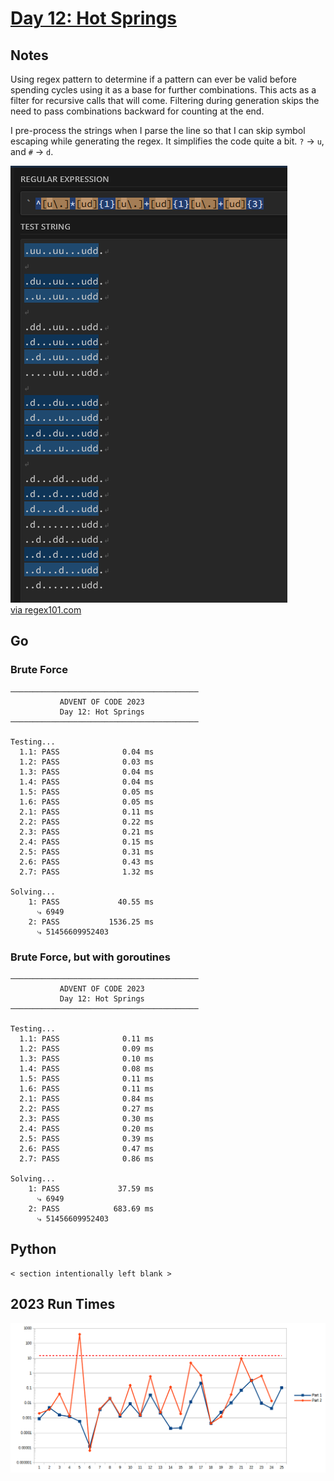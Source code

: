 # [Day 12: Hot Springs](https://adventofcode.com/2023/day/12)

<!-- These are helper text to make formatting the yearly readme consistent and easier...

[Day 12: Hot Springs][rm12]
[Go][go12]
[Python][py12]

[rm12]: 12-hotSprings/README.md
[go12]: 12-hotSprings/go
[py12]: 12-hotSprings/py

-->

## Notes

Using regex pattern to determine if a pattern can ever be valid before spending cycles using it as a base for further combinations. This acts as a filter for recursive calls that will come. Filtering during generation skips the need to pass combinations backward for counting at the end.

I pre-process the strings when I parse the line so that I can skip symbol escaping while generating the regex. It simplifies the code quite a bit. `?` -> `u`, and `#` -> `d`.

![regex design](image.png)  
[via regex101.com](https://regex101.com/r/5AQR1s/2)

## Go

### Brute Force

```text
──────────────────────────────────────────
           ADVENT OF CODE 2023
           Day 12: Hot Springs
──────────────────────────────────────────

Testing...
  1.1: PASS              0.04 ms
  1.2: PASS              0.03 ms
  1.3: PASS              0.04 ms
  1.4: PASS              0.04 ms
  1.5: PASS              0.05 ms
  1.6: PASS              0.05 ms
  2.1: PASS              0.11 ms
  2.2: PASS              0.22 ms
  2.3: PASS              0.21 ms
  2.4: PASS              0.15 ms
  2.5: PASS              0.31 ms
  2.6: PASS              0.43 ms
  2.7: PASS              1.32 ms

Solving...
    1: PASS             40.55 ms
      ⤷ 6949
    2: PASS           1536.25 ms
      ⤷ 51456609952403
```

### Brute Force, but with goroutines

```text
──────────────────────────────────────────
           ADVENT OF CODE 2023
           Day 12: Hot Springs
──────────────────────────────────────────

Testing...
  1.1: PASS              0.11 ms
  1.2: PASS              0.09 ms
  1.3: PASS              0.10 ms
  1.4: PASS              0.08 ms
  1.5: PASS              0.11 ms
  1.6: PASS              0.11 ms
  2.1: PASS              0.84 ms
  2.2: PASS              0.27 ms
  2.3: PASS              0.30 ms
  2.4: PASS              0.20 ms
  2.5: PASS              0.39 ms
  2.6: PASS              0.47 ms
  2.7: PASS              0.86 ms

Solving...
    1: PASS             37.59 ms
      ⤷ 6949
    2: PASS            683.69 ms
      ⤷ 51456609952403
```

## Python

```text
< section intentionally left blank >
```

## 2023 Run Times

![2023 exercise run-time graphs](../run-times.png)
